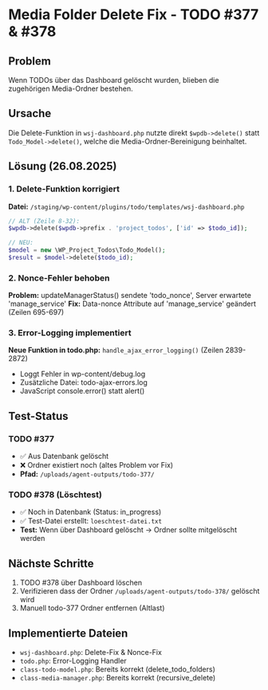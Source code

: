 # Media Folder Delete Fix - TODO #377 & #378

## Problem
Wenn TODOs über das Dashboard gelöscht wurden, blieben die zugehörigen Media-Ordner bestehen.

## Ursache
Die Delete-Funktion in `wsj-dashboard.php` nutzte direkt `$wpdb->delete()` statt `Todo_Model->delete()`, welche die Media-Ordner-Bereinigung beinhaltet.

## Lösung (26.08.2025)

### 1. Delete-Funktion korrigiert
**Datei:** `/staging/wp-content/plugins/todo/templates/wsj-dashboard.php`
```php
// ALT (Zeile 8-32):
$wpdb->delete($wpdb->prefix . 'project_todos', ['id' => $todo_id]);

// NEU:
$model = new \WP_Project_Todos\Todo_Model();
$result = $model->delete($todo_id);
```

### 2. Nonce-Fehler behoben
**Problem:** updateManagerStatus() sendete 'todo_nonce', Server erwartete 'manage_service'
**Fix:** Data-nonce Attribute auf 'manage_service' geändert (Zeilen 695-697)

### 3. Error-Logging implementiert
**Neue Funktion in todo.php:** `handle_ajax_error_logging()` (Zeilen 2839-2872)
- Loggt Fehler in wp-content/debug.log
- Zusätzliche Datei: todo-ajax-errors.log
- JavaScript console.error() statt alert()

## Test-Status

### TODO #377
- ✅ Aus Datenbank gelöscht
- ❌ Ordner existiert noch (altes Problem vor Fix)
- **Pfad:** `/uploads/agent-outputs/todo-377/`

### TODO #378 (Löschtest)
- ✅ Noch in Datenbank (Status: in_progress)
- ✅ Test-Datei erstellt: `loeschtest-datei.txt`
- **Test:** Wenn über Dashboard gelöscht → Ordner sollte mitgelöscht werden

## Nächste Schritte
1. TODO #378 über Dashboard löschen
2. Verifizieren dass der Ordner `/uploads/agent-outputs/todo-378/` gelöscht wird
3. Manuell todo-377 Ordner entfernen (Altlast)

## Implementierte Dateien
- `wsj-dashboard.php`: Delete-Fix & Nonce-Fix
- `todo.php`: Error-Logging Handler
- `class-todo-model.php`: Bereits korrekt (delete_todo_folders)
- `class-media-manager.php`: Bereits korrekt (recursive_delete)